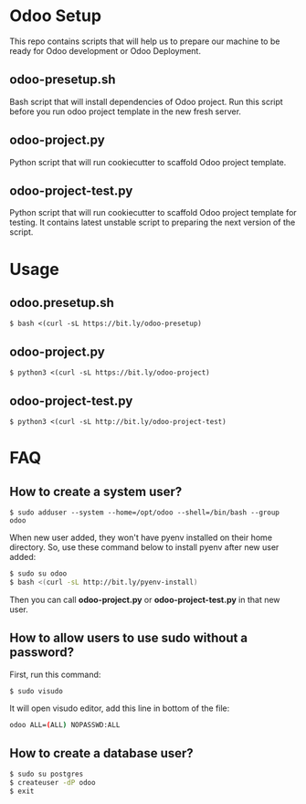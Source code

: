 # Odoo Setup
This repo contains scripts that will help us to prepare our machine to be ready for Odoo development or Odoo Deployment.

## odoo-presetup.sh
Bash script that will install dependencies of Odoo project. Run this script before you run odoo project template in the new fresh server.

## odoo-project.py
Python script that will run cookiecutter to scaffold Odoo project template.

## odoo-project-test.py
Python script that will run cookiecutter to scaffold Odoo project template for testing. It contains latest unstable script to preparing the next version of the script.

# Usage
## odoo.presetup.sh
`$ bash <(curl -sL https://bit.ly/odoo-presetup)`

## odoo-project.py
`$ python3 <(curl -sL https://bit.ly/odoo-project)`

## odoo-project-test.py
`$ python3 <(curl -sL http://bit.ly/odoo-project-test)`

# FAQ
## How to create a system user?
`$ sudo adduser --system --home=/opt/odoo --shell=/bin/bash --group odoo`

When new user added, they won't have pyenv installed on their home directory. So, use these command below to install pyenv after new user added:
```bash
$ sudo su odoo
$ bash <(curl -sL http://bit.ly/pyenv-install)
```
Then you can call **odoo-project.py** or **odoo-project-test.py** in that new user.

## How to allow users to use sudo without a password?
First, run this command:

`$ sudo visudo`

It will open visudo editor, add this line in bottom of the file:
```bash
odoo ALL=(ALL) NOPASSWD:ALL
```

## How to create a database user?
```bash
$ sudo su postgres
$ createuser -dP odoo
$ exit
```